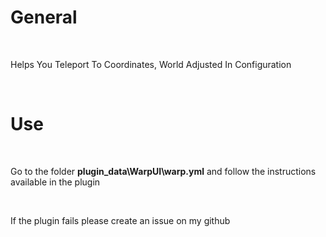 # General

<br>

Helps You Teleport To Coordinates, World Adjusted In Configuration

<br>

# Use

<br>

Go to the folder **plugin_data\WarpUI\warp.yml** and follow the instructions available in the plugin

<br>

If the plugin fails please create an issue on my github
